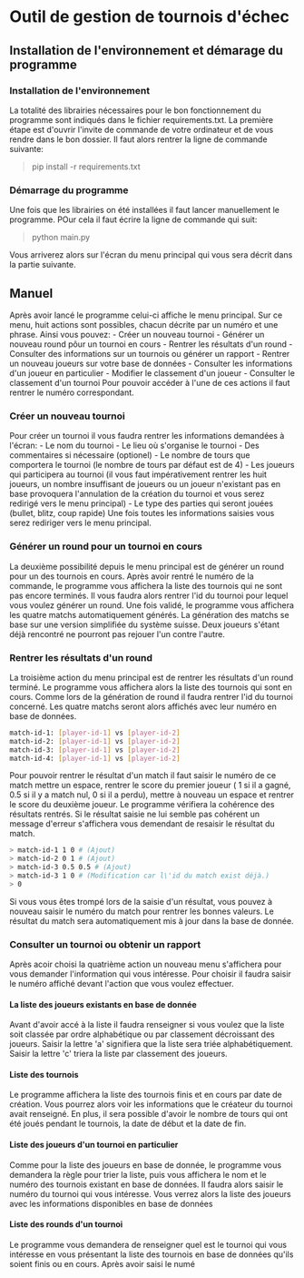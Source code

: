 # Outil de gestion de tournois d'échec

## Installation de l'environnement et démarage du programme

### Installation de l'environnement

La totalité des librairies nécessaires pour le bon fonctionnement du programme sont indiqués dans le fichier requirements.txt. La première étape est d'ouvrir l'invite de commande de votre ordinateur et de vous rendre dans le bon dossier. Il faut alors rentrer la ligne de commande suivante:

> pip install -r requirements.txt

### Démarrage du programme

Une fois que les librairies on été installées il faut lancer manuellement le programme. POur cela il faut écrire la ligne de commande qui suit:

> python main.py

Vous arriverez alors sur l'écran du menu principal qui vous sera décrit dans la partie suivante.



## Manuel
Après avoir lancé le programme celui-ci affiche le menu principal. Sur ce menu, huit actions sont possibles, chacun décrite par un numéro et une phrase.
Ainsi vous pouvez: 
    - Créer un nouveau tournoi
    - Générer un nouveau round pôur un tournoi en cours
    - Rentrer les résultats d'un round
    - Consulter des informations sur un tournois ou générer un rapport
    - Rentrer un nouveau joueurs sur votre base de données
    - Consulter les informations d'un joueur en particulier
    - Modifier le classement d'un joueur
    - Consulter le classement d'un tournoi
Pour pouvoir accéder à l'une de ces actions il faut rentrer le numéro correspondant.

### Créer un nouveau tournoi
Pour créer un tournoi il vous faudra rentrer les informations demandées à l'écran:
    - Le nom du tournoi
    - Le lieu où s'organise le tournoi
    - Des commentaires si nécessaire (optionel)
    - Le nombre de tours que comportera le tournoi (le nombre de tours par défaut est de 4)
    - Les joueurs qui participera au tournoi (il vous faut impérativement rentrer les huit joueurs, un nombre insuffisant de joueurs ou un joueur n'existant pas en base provoquera l'annulation de la création du tournoi et vous serez redirigé vers le menu principal)
    - Le type des parties qui seront jouées (bullet, blitz, coup rapide)
Une fois toutes les informations saisies vous serez rediriger vers le menu principal.

### Générer un round pour un tournoi en cours
La deuxième possibilité depuis le menu principal est de générer un round pour un des tournois en cours.
Après avoir rentré le numéro de la commande, le programme vous affichera la liste des tournois qui ne sont pas encore terminés. Il vous faudra alors rentrer l'id du tournoi pour lequel vous voulez générer un round.
Une fois validé,  le programme vous affichera les quatre matchs automatiquement générés. La génération des matchs se base sur une version simplifiée du système suisse. Deux joueurs s'étant déjà rencontré ne pourront pas rejouer l'un contre l'autre.
### Rentrer les résultats d'un round
La troisième action du menu principal est de rentrer les résultats d'un round terminé. Le programme vous affichera alors la liste des tournois qui sont en cours. Comme lors de la génération de round il faudra rentrer l'id du tournoi concerné. Les quatre matchs seront alors affichés avec leur numéro en base de données.

```sh
match-id-1: [player-id-1] vs [player-id-2]
match-id-2: [player-id-1] vs [player-id-2]
match-id-3: [player-id-1] vs [player-id-2]
match-id-4: [player-id-1] vs [player-id-2]
```

Pour pouvoir rentrer le résultat d'un match il faut saisir le numéro de ce match mettre un espace, rentrer le score du premier joueur ( 1 si il a gagné, 0.5 si il y a match nul, 0 si il a perdu), mettre à nouveau un espace et rentrer le score du deuxième joueur. Le programme vérifiera la cohérence des résultats rentrés. Si le résultat saisie ne lui semble pas cohérent un message d'erreur s'affichera vous demendant de resaisir le résultat du match.

```sh
> match-id-1 1 0 # (Ajout)
> match-id-2 0 1 # (Ajout)
> match-id-3 0.5 0.5 # (Ajout)
> match-id-3 1 0 # (Modification car l\'id du match exist déjà.)
> 0
```
Si vous vous êtes trompé lors de la saisie d'un résultat, vous pouvez à nouveau saisir le numéro du match pour rentrer les bonnes valeurs. Le résultat du match sera automatiquement mis à jour dans la base de donnée.

### Consulter un tournoi ou obtenir un rapport
Après acoir choisi la quatrième action un nouveau menu s'affichera pour vous demander l'information qui vous intéresse. Pour choisir il faudra saisir le numéro affiché devant l'action que vous voulez effectuer.

#### La liste des joueurs existants en base de donnée
Avant d'avoir accé à la liste il faudra renseigner si vous voulez que la liste soit classée par ordre alphabétique ou par classement décroissant des joueurs. Saisir la lettre 'a' signifiera que la liste sera triée alphabétiquement. Saisir la lettre 'c' triera la liste par classement des joueurs.

#### Liste des tournois
Le programme affichera la liste des tournois finis et en cours par date de création. Vous pourrez alors voir les informations que le créateur du tournoi avait renseigné. En plus, il sera possible d'avoir le nombre de tours qui ont été joués pendant le tournois, la date de début et la date de fin.

#### Liste des joueurs d'un tournoi en particulier
Comme pour la liste des joueurs en base de donnée,  le programme vous demandera la règle pour trier la liste,  puis vous affichera le nom et le numéro des tournois existant en base de données. Il faudra alors saisir le numéro du tournoi qui vous intéresse. Vous verrez alors la liste des joueurs avec les informations disponibles en base de données

#### Liste des rounds d'un tournoi
Le programme vous demandera de renseigner quel est le tournoi qui vous intéresse en vous présentant la liste des tournois en base de données qu'ils soient finis ou en cours.
Après avoir saisi le numé